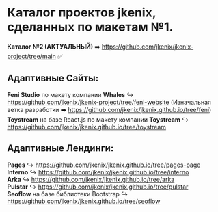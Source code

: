 # Каталог проектов jkenix, сделанных по макетам №1.

**Каталог №2 (АКТУАЛЬНЫЙ)** ➡️ https://github.com/jkenix/jkenix-project/tree/main :white_check_mark:

## Адаптивные Сайты:
**Feni Studio** по макету компании **Whales** ↪ https://github.com/jkenix/jkenix-project/tree/feni-website (Изначальная ветка разработки ➡️ https://github.com/jkenix/jkenix.github.io/tree/feni)  
**Toystream** на базе React.js по макету компании **Toystream** ↪ https://github.com/jkenix/jkenix.github.io/tree/toystream

## Адаптивные Лендинги:  
**Pages** ↪ https://github.com/jkenix/jkenix.github.io/tree/pages-page  
**Interno** ↪ https://github.com/jkenix/jkenix.github.io/tree/interno  
**Arka** ↪ https://github.com/jkenix/jkenix.github.io/tree/arka  
**Pulstar** ↪ https://github.com/jkenix/jkenix.github.io/tree/pulstar  
**Seoflow** на базе библиотеки Bootstrap ↪ https://github.com/jkenix/jkenix.github.io/tree/seoflow  
